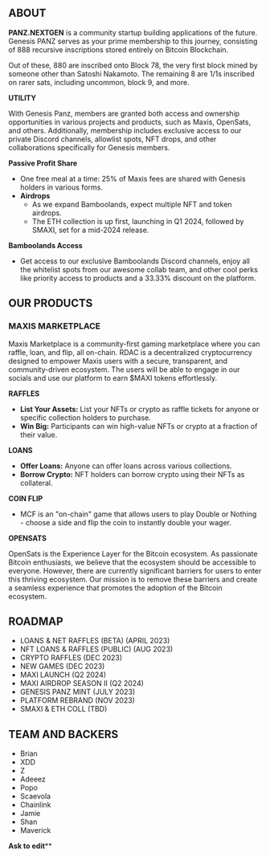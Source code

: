 ## ABOUT

**PANZ.NEXTGEN** is a community startup building applications of the future. Genesis PANZ serves as your prime membership to this journey, consisting of 888 recursive inscriptions stored entirely on Bitcoin Blockchain. 

Out of these, 880 are inscribed onto Block 78, the very first block mined by someone other than Satoshi Nakamoto. The remaining 8 are 1/1s inscribed on rarer sats, including uncommon, block 9, and more.

**UTILITY**

With Genesis Panz, members are granted both access and ownership opportunities in various projects and products, such as Maxis, OpenSats, and others. Additionally, membership includes exclusive access to our private Discord channels, allowlist spots, NFT drops, and other collaborations specifically for Genesis members.

**Passive Profit Share**

* One free meal at a time: 25% of Maxis fees are shared with Genesis holders in various forms.
* **Airdrops** 
    * As we expand Bamboolands, expect multiple NFT and token airdrops. 
    * The ETH collection is up first, launching in Q1 2024, followed by SMAXI, set for a mid-2024 release.

**Bamboolands Access**

* Get access to our exclusive Bamboolands Discord channels, enjoy all the whitelist spots from our awesome collab team, and other cool perks like priority access to products and a 33.33% discount on the platform.

## OUR PRODUCTS

### MAXIS MARKETPLACE

Maxis Marketplace is a community-first gaming marketplace where you can raffle, loan, and flip, all on-chain. RDAC is a decentralized cryptocurrency designed to empower Maxis users with a secure, transparent, and community-driven ecosystem. The users will be able to engage in our socials and use our platform to earn $MAXI tokens effortlessly.

**RAFFLES**

* **List Your Assets:** List your NFTs or crypto as raffle tickets for anyone or specific collection holders to purchase.
* **Win Big:** Participants can win high-value NFTs or crypto at a fraction of their value.

**LOANS**

* **Offer Loans:** Anyone can offer loans across various collections.
* **Borrow Crypto:** NFT holders can borrow crypto using their NFTs as collateral.

**COIN FLIP**

* MCF is an "on-chain" game that allows users to play Double or Nothing - choose a side and flip the coin to instantly double your wager.

**OPENSATS**

OpenSats is the Experience Layer for the Bitcoin ecosystem. As passionate Bitcoin enthusiasts, we believe that the ecosystem should be accessible to everyone. However, there are currently significant barriers for users to enter this thriving ecosystem. Our mission is to remove these barriers and create a seamless experience that promotes the adoption of the Bitcoin ecosystem.

## ROADMAP

* LOANS & NET RAFFLES (BETA) (APRIL 2023)
* NFT LOANS & RAFFLES (PUBLIC) (AUG 2023)
* CRYPTO RAFFLES (DEC 2023)
* NEW GAMES (DEC 2023)
* MAXI LAUNCH (Q2 2024)
* MAXI AIRDROP SEASON II (Q2 2024) 
* GENESIS PANZ MINT (JULY 2023)
* PLATFORM REBRAND (NOV 2023)
* SMAXI & ETH COLL (TBD)

## TEAM AND BACKERS

* Brian 
* XDD
* Z
* Adeeez 
* Popo
* Scaevola
* Chainlink
* Jamie
* Shan
* Maverick

**Ask to edit****